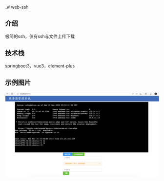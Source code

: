 _# web-ssh

## 介绍
极简的ssh，仅有ssh与文件上传下载

## 技术栈
springboot3，vue3，element-plus  

## 示例图片
![1](./img/img.png)
